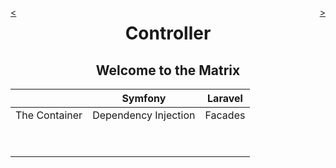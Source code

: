 <div style="float: right;">

[>](./controller-3.md)

</div>
<div style="float: left;">

[<](./controller-1.md)

</div>

<center>

Controller
==========

Welcome to the Matrix
---------------------

</center>

&nbsp; | Symfony | Laravel
:---:|:---:|:---:
The Container | Dependency Injection | Facades
&nbsp; | |
&nbsp; | |
